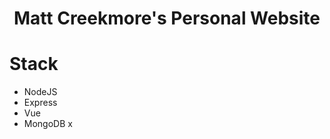 <h1 align="center">Matt Creekmore's Personal Website</h1>

# Stack

- NodeJS
- Express
- Vue
- MongoDB
  x
